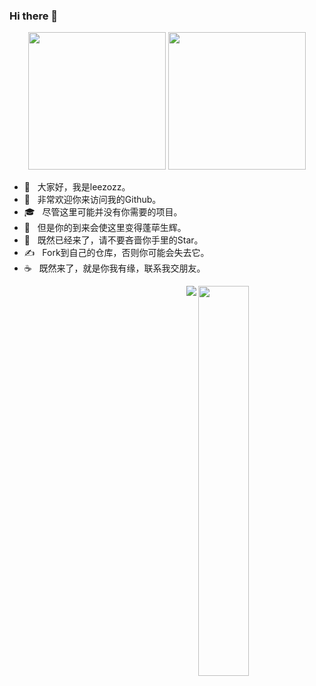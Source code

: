 ### Hi there 👋

<!--
**leezozz/leezozz** is a ✨ _special_ ✨ repository because its `README.md` (this file) appears on your GitHub profile.

Here are some ideas to get you started:

- 🔭 I’m currently working on ...
- 🌱 I’m currently learning ...
- 👯 I’m looking to collaborate on ...
- 🤔 I’m looking for help with ...
- 💬 Ask me about ...
- 📫 How to reach me: ...
- 😄 Pronouns: ...
- ⚡ Fun fact: ...
-->

<!-- 统计信息以及使用语言 -->
<p align = "center">
  <img src = "https://github-readme-stats.vercel.app/api?username=leezozz&count_private=true&show_icons=true&theme=radical" height="220">
  <img src = "https://github-readme-stats.vercel.app/api/top-langs/?username=leezozz&theme=tokyonight" height="220">
</p>

- 🔭 &nbsp; 大家好，我是leezozz。
- 🤔 &nbsp; 非常欢迎你来访问我的Github。
- 🎓 &nbsp; 尽管这里可能并没有你需要的项目。
- 💼 &nbsp; 但是你的到来会使这里变得蓬荜生辉。
- 🌱 &nbsp; 既然已经来了，请不要吝啬你手里的Star。
- ✍️ &nbsp; Fork到自己的仓库，否则你可能会失去它。
- ☕ &nbsp; 既然来了，就是你我有缘，联系我交朋友。 

<!-- github奖杯 -->
<!-- <p align = "center"> -->
  <img align = "right" src = "https://github-profile-trophy.vercel.app/?username=leezozz&theme=tokyonight" width="40%" >
<!-- </p> -->

<!-- 浏览量统计 -->
<!-- <p align = "center" > -->
  <img align = "right" src = "https://komarev.com/ghpvc/?username=leezozz" >
<!-- </p> -->

